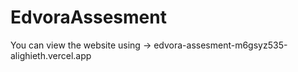# EdvoraAssesment


You can view the website using -> edvora-assesment-m6gsyz535-alighieth.vercel.app
